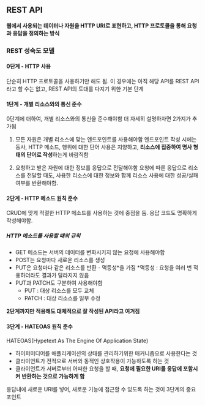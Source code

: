 ## REST API

**웹에서 사용되는 데이터나 자원을 HTTP URI로 표현하고, HTTP 프로토콜을 통해 요청과 응답을 정의하는 방식**

### REST 성숙도 모델

#### 0단계 - HTTP 사용

단순히 HTTP 프로토콜을 사용하기만 해도 됨. 이 경우에는 아직 해당 API를 REST API라고 할 수는 없고, REST API의 토대를 다지기 위한 기본 단계

#### 1단계 - 개별 리소스와의 통신 준수

0단계에 더하여, 개별 리소스와의 통신을 준수해야함
더 자세히 설명하자면 2가지가 추가됨

1. 모든 자원은 개별 리소스에 맞는 엔드포인트를 사용해야함
   엔드포인트 작성 시에는 동사, HTTP 메소드, 행위에 대한 단어 사용은 지양하고, **리소스에 집중하여 명사 형태의 단어로 작성**하는게 바람직함

2. 요청하고 받은 자원에 대한 정보를 응답으로 전달해야함
   요청에 따른 응답으로 리소스를 전달할 때도, 사용한 리소스에 대한 정보와 함께 리소스 사용에 대한 성공/실패 여부를 반환해야함.

#### 2단계 - HTTP 메소드 원칙 준수

CRUD에 맞게 적절한 HTTP 메소드를 사용하는 것에 중점을 둠.
응답 코드도 명확하게 작성해야함.

##### HTTP 메소드를 사용할 때의 규칙

- GET 메소드는 서버의 데이터를 변화시키지 않는 요청에 사용해야함
- POST는 요청마다 새로운 리소스를 생성
- PUT은 요청마다 같은 리소스를 반환 - 멱등성*을 가짐
  *멱등성 : 요청을 여러 번 적용하더라도 결과가 달라지지 않음
- PUT과 PATCH도 구분하여 사용해야함
  - PUT : 대상 리소스를 모두 교체
  - PATCH : 대상 리소스를 일부 수정

**2단계까지만 적용해도 대체적으로 잘 작성된 API라고 여겨짐**

#### 3단계 - HATEOAS 원칙 준수

HATEOAS(Hypetext As The Engine Of Application State)

- 하이퍼미디어를 애플리케이션의 상태를 관리하기위한 매커니즘으로 사용한다는 것
- 클라이언트가 전적으로 서버와 동적인 상호작용이 가능하도록 하는 것
- 클라이언트가 서버로부터 어떠한 요청을 할 때, **요청에 필요한 URI를 응답에 포함시켜 반환하는 것으로 가능하게 함**

응답내에 새로운 URI를 넣어, 새로운 기능에 접근할 수 있도록 하는 것이 3단계의 중요 포인트
